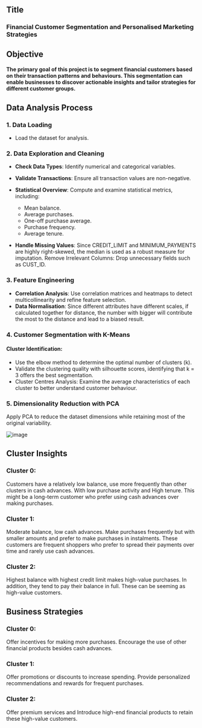 ## Title
### Financial Customer Segmentation and Personalised Marketing Strategies

## Objective
#### The primary goal of this project is to segment financial customers based on their transaction patterns and behaviours. This segmentation can enable businesses to discover actionable insights and tailor strategies for different customer groups.

## Data Analysis Process
### 1. Data Loading
- Load the dataset for analysis.
### 2. Data Exploration and Cleaning
- **Check Data Types**: Identify numerical and categorical variables.
- **Validate Transactions**: Ensure all transaction values are non-negative.
- **Statistical Overview**: Compute and examine statistical metrics, including:
  - Mean balance.
  - Average purchases.
  - One-off purchase average.
  - Purchase frequency.
  - Average tenure.
  
- **Handle Missing Values**:
Since CREDIT_LIMIT and MINIMUM_PAYMENTS are highly right-skewed, the median is used as a robust measure for imputation.
Remove Irrelevant Columns: Drop unnecessary fields such as CUST_ID.

### 3. Feature Engineering
- **Correlation Analysis**: Use correlation matrices and heatmaps to detect multicollinearity and refine feature selection.
- **Data Normalisation**: Since different attributes have different scales, if calculated together for distance, the number with bigger will contribute the most to the distance and lead to a biased result.

### 4. Customer Segmentation with K-Means
#### Cluster Identification:
- Use the elbow method to determine the optimal number of clusters (k).
- Validate the clustering quality with silhouette scores, identifying that k = 3 offers the best segmentation.
- Cluster Centres Analysis: Examine the average characteristics of each cluster to better understand customer behaviour.

### 5. Dimensionality Reduction with PCA
Apply PCA to reduce the dataset dimensions while retaining most of the original variability.

![image](https://github.com/user-attachments/assets/57021c1c-b3a2-4394-b64c-4662a55b7d83)


## Cluster Insights
### Cluster 0:
Customers have a relatively low balance, use more frequently than other clusters in cash advances. With low purchase activity and High tenure. This might be a long-term customer who prefer using cash advances over making purchases.

### Cluster 1:
Moderate balance, low cash advances. Make purchases frequently but with smaller amounts and prefer to make purchases in instalments. These customers are frequent shoppers who prefer to spread their payments over time and rarely use cash advances.

### Cluster 2:
Highest balance with highest credit limit makes high-value purchases. In addition, they tend to pay their balance in full. These can be seeming as high-value customers.


## Business Strategies 

### Cluster 0:

Offer incentives for making more purchases. Encourage the use of other financial products besides cash advances.

### Cluster 1:

Offer promotions or discounts to increase spending. Provide personalized recommendations and rewards for frequent purchases.

### Cluster 2:

Offer premium services and Introduce high-end financial products to retain these high-value customers.
